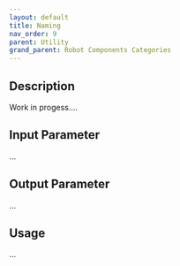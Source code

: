 ```yaml
---
layout: default
title: Naming
nav_order: 9
parent: Utility
grand_parent: Robot Components Categories
---
```


## Description

Work in progess....

## Input Parameter

...

## Output Parameter

...

## Usage

...
